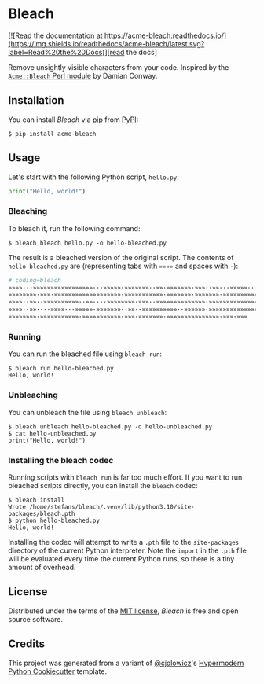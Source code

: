 # Bleach

[![Read the documentation at https://acme-bleach.readthedocs.io/](https://img.shields.io/readthedocs/acme-bleach/latest.svg?label=Read%20the%20Docs)][read the docs]

[read the docs]: https://acme-bleach.readthedocs.io/
[tests]: https://github.com/stefansm/acme-bleach/actions?workflow=Tests

Remove unsightly visible characters from your code. Inspired by the [`Acme::Bleach` Perl module][acme::bleach] by Damian
Conway.

[acme::bleach]: https://metacpan.org/pod/Acme::Bleach

## Installation

You can install _Bleach_ via [pip] from [PyPI]:

```console
$ pip install acme-bleach
```

## Usage

Let's start with the following Python script, `hello.py`:

```python
print("Hello, world!")
```

### Bleaching

To bleach it, run the following command:

```console
$ bleach bleach hello.py -o hello-bleached.py
```

The result is a bleached version of the original script. The contents of
`hello-bleached.py` are (representing tabs with `»»»»` and spaces with `·`):

```python
# coding=bleach
»»»»···»»»»»»»»»»»»»»»»»···»»»»»·»»»»»»»··»»·»»»»»»»·»»»··»»···»»»»»···»·»»»»»»»
»»»»»»»»·»»»·»»»»»»»»»»»»»»»»»»»·»»»»»»»»»»»·»»»»»»»·»»»»»»»·»»»»»»»»»»»»»»»··»»»»»»·»»»·»»»··»»··»»»»»»
»»»»··»»··»»»»»»»»»»··»»····»»»»»»»»·»»»··»»»»»»»»»»»»»»·»»»»»»»»»»»»»»»»»»»»»»»···»···
»»»»··»»····»»»»···»»»»»·»»»»»»»··»»··»»»»»»»»»»··»»»»»»·»»»»»»»»»»»»»»»·»»»»»»»»»»»»»»»·
»»»»»»»»·»»»»»»»»»»»·»»»»»»»»»»»·»»»·»»»»»»»·»»»»»»»»»»»»»»»·»»»·»»»
```

### Running

You can run the bleached file using `bleach run`:

```console
$ bleach run hello-bleached.py
Hello, world!
```

### Unbleaching

You can unbleach the file using `bleach unbleach`:

```console
$ bleach unbleach hello-bleached.py -o hello-unbleached.py
$ cat hello-unbleached.py
print("Hello, world!")
```

### Installing the bleach codec

Running scripts with `bleach run` is far too much effort. If you want to run bleached scripts directly, you can install
the `bleach` codec:

```console
$ bleach install
Wrote /home/stefans/bleach/.venv/lib/python3.10/site-packages/bleach.pth
$ python hello-bleached.py
Hello, world!
```

Installing the codec will attempt to write a `.pth` file to the `site-packages` directory of the current Python
interpreter. Note the `import` in the `.pth` file will be evaluated every time the current Python runs, so there is a
tiny amount of overhead.

## License

Distributed under the terms of the [MIT license][license],
_Bleach_ is free and open source software.

## Credits

This project was generated from a variant of [@cjolowicz]'s [Hypermodern Python Cookiecutter] template.

[@cjolowicz]: https://github.com/cjolowicz
[pypi]: https://pypi.org/
[hypermodern python cookiecutter]: https://github.com/cjolowicz/cookiecutter-hypermodern-python
[pip]: https://pip.pypa.io/

<!-- github-only -->

[license]: https://github.com/stefansm/acme-bleach/blob/main/LICENSE
[command-line reference]: https://acme-bleach.readthedocs.io/en/latest/usage.html
